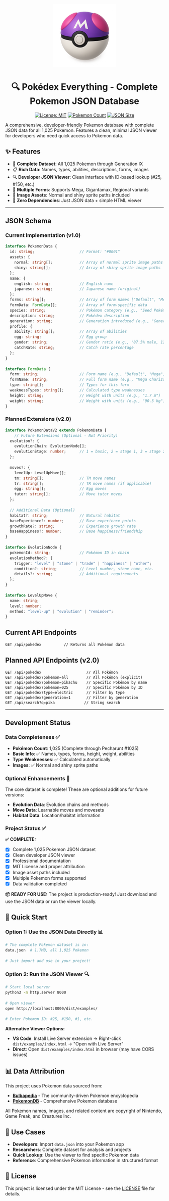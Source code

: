 <div align="center">
  <img src="logo.png" alt="Pokédex Everything Logo" width="200"/>
  
# 🔍 Pokédex Everything - Complete Pokemon JSON Database

  [![License: MIT](https://img.shields.io/badge/License-MIT-yellow.svg)](https://opensource.org/licenses/MIT)
  [![Pokemon Count](https://img.shields.io/badge/Pokémon-1,025-blue)](#)
  [![JSON Size](https://img.shields.io/badge/JSON-1.7MB-green)](#)
</div>

A comprehensive, developer-friendly Pokemon database with complete JSON data for all 1,025 Pokemon. Features a clean, minimal JSON viewer for developers who need quick access to Pokemon data.

## ✨ Features

- 🎯 **Complete Dataset**: All 1,025 Pokemon through Generation IX
- 📋 **Rich Data**: Names, types, abilities, descriptions, forms, images
- 🔍 **Developer JSON Viewer**: Clean interface with ID-based lookup (#25, #150, etc.)
- 🎨 **Multiple Forms**: Supports Mega, Gigantamax, Regional variants  
- 📸 **Image Assets**: Normal and shiny sprite paths included
- 🚀 **Zero Dependencies**: Just JSON data + simple HTML viewer

---

## JSON Schema

### Current Implementation (v1.0)

```typescript
interface PokemonData {
  id: string;                    // Format: "#0001"
  assets: {
    normal: string[];            // Array of normal sprite image paths
    shiny: string[];             // Array of shiny sprite image paths
  };
  name: {
    english: string;             // English name
    japanese: string;            // Japanese name (original)
  };
  forms: string[];               // Array of form names ["Default", "Mega", "Gigantamax"]
  formData: FormData[];          // Array of form-specific data
  species: string;               // Pokémon category (e.g., "Seed Pokémon")
  description: string;           // Pokédex description
  generation: string;            // Generation introduced (e.g., "Generation I")
  profile: {
    ability: string[];           // Array of abilities
    egg: string;                 // Egg group
    gender: string;              // Gender ratio (e.g., "87.5% male, 12.5% female")
    catchRate: string;           // Catch rate percentage
  };
}

interface FormData {
  form: string;                  // Form name (e.g., "Default", "Mega")
  formName: string;              // Full form name (e.g., "Mega Charizard X")
  type: string[];                // Types for this form
  weaknessTypes: string[];       // Calculated type weaknesses
  height: string;                // Height with units (e.g., "1.7 m")
  weight: string;                // Weight with units (e.g., "90.5 kg")
}
```

### Planned Extensions (v2.0)

```typescript
interface PokemonDataV2 extends PokemonData {
    // Future Extensions (Optional - Not Priority)
  evolution?: {
    evolutionChain: EvolutionNode[];
    evolutionStage: number;      // 1 = basic, 2 = stage 1, 3 = stage 2
  };

  moves?: {
    levelUp: LevelUpMove[];
    tm: string[];                // TM move names
    tr: string[];                // TR move names (if applicable)
    egg: string[];               // Egg moves
    tutor: string[];             // Move tutor moves
  };

  // Additional Data (Optional)
  habitat?: string;              // Natural habitat
  baseExperience?: number;       // Base experience points
  growthRate?: string;           // Experience growth rate
  baseHappiness?: number;        // Base happiness/friendship
}

interface EvolutionNode {
  pokemonId: string;             // Pokémon ID in chain
  evolutionMethod?: {
    trigger: "level" | "stone" | "trade" | "happiness" | "other";
    condition?: string;          // Level number, stone name, etc.
    details?: string;            // Additional requirements
  };
}

interface LevelUpMove {
  name: string;
  level: number;
  method: "level-up" | "evolution" | "reminder";
}
```

## Current API Endpoints

```
GET /api/pokedex          // Returns all Pokémon data
```

## Planned API Endpoints (v2.0)

```
GET /api/pokedex                    // All Pokémon
GET /api/pokedex?pokemon=all        // All Pokémon (explicit)
GET /api/pokedex?pokemon=pikachu    // Specific Pokémon by name
GET /api/pokedex?pokemon=025        // Specific Pokémon by ID
GET /api/pokedex?type=electric      // Filter by type
GET /api/pokedex?generation=1       // Filter by generation
GET /api/search?q=pika             // String search
```

---

## Development Status

### Data Completeness ✅

- **Pokémon Count**: 1,025 (Complete through Pecharunt #1025)
- **Basic Info**: ✅ Names, types, forms, height, weight, abilities
- **Type Weaknesses**: ✅ Calculated automatically
- **Images**: ✅ Normal and shiny sprite paths

### Optional Enhancements 🔮

The core dataset is complete! These are optional additions for future versions:

- **Evolution Data**: Evolution chains and methods
- **Move Data**: Learnable moves and movesets  
- **Habitat Data**: Location/habitat information

### Project Status ✅

**✅ COMPLETE:**

- [x] Complete 1,025 Pokemon JSON dataset
- [x] Clean developer JSON viewer
- [x] Professional documentation
- [x] MIT License and proper attribution
- [x] Image asset paths included
- [x] Multiple Pokemon forms supported
- [x] Data validation completed

**📦 READY FOR USE:**
The project is production-ready! Just download and use the JSON data or run the viewer locally.

## 🚀 Quick Start

### Option 1: Use the JSON Data Directly 📊

```bash
# The complete Pokemon dataset is in:
data.json  # 1.7MB, all 1,025 Pokemon

# Just import and use in your project!
```

### Option 2: Run the JSON Viewer 🔍

```bash
# Start local server
python3 -m http.server 8000

# Open viewer
open http://localhost:8000/dist/examples/

# Enter Pokemon ID: #25, #150, #1, etc.
```

**Alternative Viewer Options:**

- **VS Code**: Install Live Server extension → Right-click `dist/examples/index.html` → "Open with Live Server"  
- **Direct**: Open `dist/examples/index.html` in browser (may have CORS issues)

## 📊 Data Attribution

This project uses Pokemon data sourced from:

- **[Bulbapedia](https://bulbapedia.bulbagarden.net/)** - The community-driven Pokemon encyclopedia
- **[PokemonDB](https://pokemondb.net/)** - Comprehensive Pokemon database

All Pokemon names, images, and related content are copyright of Nintendo, Game Freak, and Creatures Inc.

## 🎯 Use Cases

- **Developers**: Import `data.json` into your Pokemon app
- **Researchers**: Complete dataset for analysis and projects  
- **Quick Lookup**: Use the viewer to find specific Pokemon data
- **Reference**: Comprehensive Pokemon information in structured format

## 📄 License

This project is licensed under the MIT License - see the [LICENSE](LICENSE) file for details.
